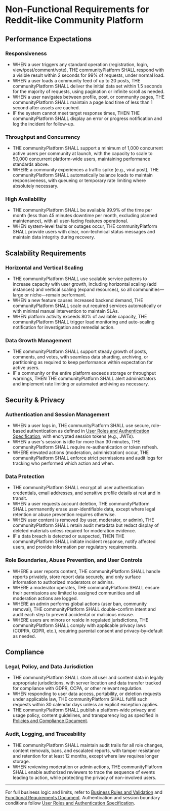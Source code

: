 # Non-Functional Requirements for Reddit-like Community Platform

## Performance Expectations

### Responsiveness
- WHEN a user triggers any standard operation (registration, login, view/post/comment/vote), THE communityPlatform SHALL respond with a visible result within 2 seconds for 99% of requests, under normal load.
- WHEN a user loads a community feed of up to 20 posts, THE communityPlatform SHALL deliver the initial data set within 1.5 seconds for the majority of requests, using pagination or infinite scroll as needed.
- WHEN a user navigates between profile, post, or community pages, THE communityPlatform SHALL maintain a page load time of less than 1 second after assets are cached.
- IF the system cannot meet target response times, THEN THE communityPlatform SHALL display an error or progress notification and log the incident for follow-up.

### Throughput and Concurrency
- THE communityPlatform SHALL support a minimum of 1,000 concurrent active users per community at launch, with the capacity to scale to 50,000 concurrent platform-wide users, maintaining performance standards above.
- WHERE a community experiences a traffic spike (e.g., viral post), THE communityPlatform SHALL automatically balance loads to maintain responsiveness, with queueing or temporary rate limiting where absolutely necessary.

### High Availability
- THE communityPlatform SHALL be available 99.9% of the time per month (less than 45 minutes downtime per month, excluding planned maintenance), with all user-facing features operational.
- WHEN system-level faults or outages occur, THE communityPlatform SHALL provide users with clear, non-technical status messages and maintain data integrity during recovery.

## Scalability Requirements

### Horizontal and Vertical Scaling
- THE communityPlatform SHALL use scalable service patterns to increase capacity with user growth, including horizontal scaling (add instances) and vertical scaling (expand resources), so all communities—large or niche—remain performant.
- WHEN a new feature causes increased backend demand, THE communityPlatform SHALL scale out required services automatically or with minimal manual intervention to maintain SLAs.
- WHEN platform activity exceeds 80% of available capacity, THE communityPlatform SHALL trigger load monitoring and auto-scaling notification for investigation and remedial action.

### Data Growth Management
- THE communityPlatform SHALL support steady growth of posts, comments, and votes, with seamless data sharding, archiving, or partitioning as required to keep performance within expectation for active users.
- IF a community or the entire platform exceeds storage or throughput warnings, THEN THE communityPlatform SHALL alert administrators and implement rate limiting or automated archiving as necessary.

## Security & Privacy

### Authentication and Session Management
- WHEN a user logs in, THE communityPlatform SHALL use secure, role-based authentication as defined in [User Roles and Authentication Specification](./02-user-roles-and-authentication.md), with encrypted session tokens (e.g., JWTs).
- WHEN a user's session is idle for more than 30 minutes, THE communityPlatform SHALL require re-authentication or token refresh.
- WHERE elevated actions (moderation, administration) occur, THE communityPlatform SHALL enforce strict permissions and audit logs for tracking who performed which action and when.

### Data Protection
- THE communityPlatform SHALL encrypt all user authentication credentials, email addresses, and sensitive profile details at rest and in transit.
- WHEN a user requests account deletion, THE communityPlatform SHALL permanently erase user-identifiable data, except where legal retention or abuse prevention requires otherwise.
- WHEN user content is removed (by user, moderator, or admin), THE communityPlatform SHALL retain audit metadata but redact display of deleted materials unless required for moderation evidence.
- IF a data breach is detected or suspected, THEN THE communityPlatform SHALL initiate incident response, notify affected users, and provide information per regulatory requirements.

### Role Boundaries, Abuse Prevention, and User Controls
- WHERE a user reports content, THE communityPlatform SHALL handle reports privately, store report data securely, and only surface information to authorized moderators or admins.
- WHERE a moderator operates, THE communityPlatform SHALL ensure their permissions are limited to assigned communities and all moderation actions are logged.
- WHERE an admin performs global actions (user ban, community removal), THE communityPlatform SHALL double-confirm intent and audit each step to prevent accidental or malicious misuse.
- WHERE users are minors or reside in regulated jurisdictions, THE communityPlatform SHALL comply with applicable privacy laws (COPPA, GDPR, etc.), requiring parental consent and privacy-by-default as needed.

## Compliance

### Legal, Policy, and Data Jurisdiction
- THE communityPlatform SHALL store all user and content data in legally appropriate jurisdictions, with server location and data transfer tracked for compliance with GDPR, CCPA, or other relevant regulation.
- WHEN responding to user data access, portability, or deletion requests under applicable law, THE communityPlatform SHALL fulfill such requests within 30 calendar days unless an explicit exception applies.
- THE communityPlatform SHALL publish a platform-wide privacy and usage policy, content guidelines, and transparency log as specified in [Policies and Compliance Document](./10-policies-and-compliance.md).

### Audit, Logging, and Traceability
- THE communityPlatform SHALL maintain audit trails for all role changes, content removals, bans, and escalated reports, with tamper resistance and retention for at least 12 months, except where law requires longer storage.
- WHEN reviewing moderation or admin actions, THE communityPlatform SHALL enable authorized reviewers to trace the sequence of events leading to action, while protecting the privacy of non-involved users.

---

For full business logic and limits, refer to [Business Rules and Validation](./06-business-rules-and-validation.md) and [Functional Requirements Document](./05-functional-requirements.md). Authentication and session boundary conditions follow [User Roles and Authentication Specification](./02-user-roles-and-authentication.md).
